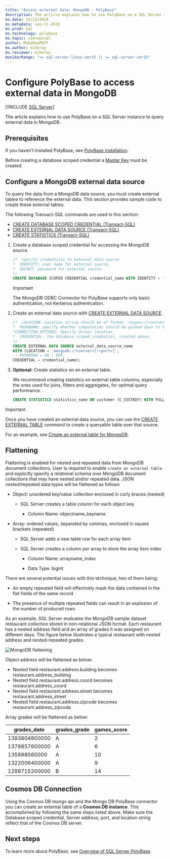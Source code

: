 ```yaml
---
title: "Access external data: MongoDB - PolyBase"
description: The article explains how to use PolyBase on a SQL Server instance to query external data in MongoDB. Create external tables to reference the external data.
ms.date: 12/13/2019
ms.metadata: seo-lt-2019
ms.prod: sql
ms.technology: polybase
ms.topic: conceptual
author: MikeRayMSFT
ms.author: mikeray
ms.reviewer: mikeray
monikerRange: ">= sql-server-linux-ver15 || >= sql-server-ver15"
---
```

# Configure PolyBase to access external data in MongoDB

 [!INCLUDE [SQL Server](../../includes/applies-to-version/sqlserver.md)]

The article explains how to use PolyBase on a SQL Server instance to query external data in MongoDB.

## Prerequisites

If you haven't installed PolyBase, see [PolyBase installation](polybase-installation.md).

Before creating a database scoped credential a [Master Key](../../t-sql/statements/create-master-key-transact-sql.md) must be created. 
    

## Configure a MongoDB external data source

To query the data from a MongoDB data source, you must create external tables to reference the external data. This section provides sample code to create these external tables.

The following Transact-SQL commands are used in this section:

- [CREATE DATABASE SCOPED CREDENTIAL (Transact-SQL)](../../t-sql/statements/create-database-scoped-credential-transact-sql.md)
- [CREATE EXTERNAL DATA SOURCE (Transact-SQL)](../../t-sql/statements/create-external-data-source-transact-sql.md) 
- [CREATE STATISTICS (Transact-SQL)](../../t-sql/statements/create-statistics-transact-sql.md)

1. Create a database scoped credential for accessing the MongoDB source.

    ```sql
    /*  specify credentials to external data source
    *  IDENTITY: user name for external source. 
    *  SECRET: password for external source.
    */
    CREATE DATABASE SCOPED CREDENTIAL credential_name WITH IDENTITY = 'username', Secret = 'password';
    ```
    
   > [!IMPORTANT] 
   > The MongoDB ODBC Connector for PolyBase supports only basic authentication, not Kerberos authentication.    
    
1. Create an external data source with [CREATE EXTERNAL DATA SOURCE](../../t-sql/statements/create-external-data-source-transact-sql.md).

    ```sql
    /*  LOCATION: Location string should be of format '<type>://<server>[:<port>]'.
    *  PUSHDOWN: specify whether computation should be pushed down to the source. ON by default.
    *CONNECTION_OPTIONS: Specify driver location
    *  CREDENTIAL: the database scoped credential, created above.
    */
    CREATE EXTERNAL DATA SOURCE external_data_source_name
    WITH (LOCATION = 'mongodb://<server>[:<port>]',
    -- PUSHDOWN = ON | OFF,
    CREDENTIAL = credential_name);
    ```

1. **Optional:** Create statistics on an external table.

    We recommend creating statistics on external table columns, especially the ones used for joins, filters and aggregates, for optimal query performance.

    ```sql
    CREATE STATISTICS statistics_name ON customer (C_CUSTKEY) WITH FULLSCAN; 
    ```

>[!IMPORTANT] 
>Once you have created an external data source, you can use the [CREATE EXTERNAL TABLE](../../t-sql/statements/create-external-table-transact-sql.md) command to create a queryable table over that source.
>
>For an example, see [Create an external table for MongoDB](../../t-sql/statements/create-external-table-transact-sql.md#k-create-an-external-table-for-mongodb).

## Flattening
Flattening  is enabled for nested and repeated data from MongoDB document collections. User is required to enable `create an external table` and explicitly specify a relational schema over MongoDB document collections that may have nested and/or repeated data. 
JSON nested/repeated data types will be flattened as follows

* Object: unordered key/value collection enclosed in curly braces (nested)

   - SQL Server creates a table column for each object key

     * Column Name: objectname_keyname

* Array: ordered values, separated by commas, enclosed in square brackets (repeated)

   - SQL Server adds a new table row for each array item

   - SQL Server creates a column per array to store the array item index

     * Column Name: arrayname_index

     * Data Type: bigint

There are several potential issues with this technique, two of them being:

* An empty repeated field will effectively mask the data contained in the flat fields of the same record

* The presence of multiple repeated fields can result in an explosion of the number of produced rows

As an example, SQL Server evaluates the MongoDB sample dataset restaurant collection stored in non-relational JSON format. Each restaurant has a nested address field and an array of grades it was assigned on different days. The figure below illustrates a typical restaurant with nested address and nested-repeated grades.

![MongoDB flattening](../../relational-databases/polybase/media/mongo-flattening.png "MongoDB restaurant flattening")

Object address will be flattened as below:

* Nested field restaurant.address.building becomes restaurant.address_building
* Nested field restaurant.address.coord becomes restaurant.address_coord
* Nested field restaurant.address.street becomes restaurant.address_street
* Nested field restaurant.address.zipcode becomes restaurant.address_zipcode

Array grades will be flattened as below:

| grades_date | grades_grade  | games_score | 
| ------------- | ------------------------- | -------------- |
|1393804800000 |A |2|
|1378857600000|A |6|
|135898560000 |A |10|
|1322006400000|A |9|
|1299715200000 |B |14|

## Cosmos DB Connection

Using the Cosmos DB mongo api and the Mongo DB PolyBase connector you can create an external table of a **Cosmos DB instance**. This accomplished by following the same steps listed above. Make sure the Database scoped credential, Server address, port, and location string reflect that of the Cosmos DB server. 

## Next steps

To learn more about PolyBase, see [Overview of SQL Server PolyBase](polybase-guide.md).
